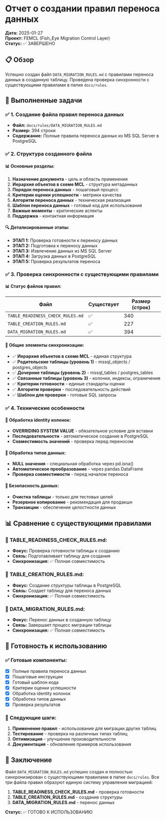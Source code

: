 # Отчет о создании правил переноса данных

**Дата:** 2025-01-27  
**Проект:** FEMCL (Fish_Eye Migration Control Layer)  
**Статус:** ✅ ЗАВЕРШЕНО  

## 📋 Обзор

Успешно создан файл `DATA_MIGRATION_RULES.md` с правилами переноса данных в созданную таблицу. Проведена проверка синхронности с существующими правилами в папке `docs/rules`.

## 🎯 Выполненные задачи

### ✅ 1. Создание файла правил переноса данных
- **Файл:** `docs/rules/DATA_MIGRATION_RULES.md`
- **Размер:** 394 строки
- **Содержание:** Полные правила переноса данных из MS SQL Server в PostgreSQL

### ✅ 2. Структура созданного файла

#### 📊 **Основные разделы:**
1. **Назначение документа** - цель и область применения
2. **Иерархия объектов в схеме MCL** - структура метаданных
3. **Порядок переноса данных** - пошаговый процесс
4. **Критерии оценки успешности** - метрики качества
5. **Алгоритм переноса данных** - техническая реализация
6. **Шаблон переноса данных** - готовый код для использования
7. **Важные моменты** - критические аспекты
8. **Поддержка** - контактная информация

#### 🔍 **Детализированные этапы:**
- **ЭТАП 1:** Проверка готовности к переносу данных
- **ЭТАП 2:** Подготовка к переносу данных
- **ЭТАП 3:** Извлечение данных из MS SQL Server
- **ЭТАП 4:** Загрузка данных в PostgreSQL
- **ЭТАП 5:** Проверка результатов переноса

### ✅ 3. Проверка синхронности с существующими правилами

#### 📊 **Статус файлов правил:**
| Файл | Существует | Размер (строк) |
|------|------------|----------------|
| `TABLE_READINESS_CHECK_RULES.md` | ✅ | 340 |
| `TABLE_CREATION_RULES.md` | ✅ | 227 |
| `DATA_MIGRATION_RULES.md` | ✅ | 394 |

#### 🔄 **Общие элементы синхронизации:**
- ✅ **Иерархия объектов в схеме MCL** - единая структура
- ✅ **Родительские таблицы (уровень 1)** - mssql_objects / postgres_objects
- ✅ **Дочерние таблицы (уровень 2)** - mssql_tables / postgres_tables
- ✅ **Связанные таблицы (уровень 3)** - колонки, индексы, ограничения
- ✅ **Критерии готовности** - единые стандарты оценки
- ✅ **Алгоритм проверки** - последовательность действий
- ✅ **Шаблон для проверки** - готовые SQL запросы

### ✅ 4. Технические особенности

#### 🔧 **Обработка identity колонок:**
- **OVERRIDING SYSTEM VALUE** - обязательное условие для вставки
- **Последовательности** - автоматическое создание в PostgreSQL
- **Совместимость значений** - проверка перед переносом

#### 🔧 **Обработка типов данных:**
- **NULL значения** - специальная обработка через pd.isna()
- **Автоматическое преобразование** - через pandas DataFrame
- **Проверка совместимости** - перед началом переноса

#### 🔧 **Безопасность данных:**
- **Очистка таблицы** - только для тестовых целей
- **Резервное копирование** - рекомендация для продакшн
- **Транзакции** - обеспечение целостности данных

## 📊 Сравнение с существующими правилами

### 🔄 **TABLE_READINESS_CHECK_RULES.md:**
- **Фокус:** Проверка готовности таблицы к созданию
- **Связь:** Подготавливает таблицу для создания
- **Синхронизация:** ✅ Полная совместимость

### 🔄 **TABLE_CREATION_RULES.md:**
- **Фокус:** Создание структуры таблицы в PostgreSQL
- **Связь:** Создает таблицу для переноса данных
- **Синхронизация:** ✅ Полная совместимость

### 🔄 **DATA_MIGRATION_RULES.md:**
- **Фокус:** Перенос данных в созданную таблицу
- **Связь:** Завершает процесс миграции таблицы
- **Синхронизация:** ✅ Полная совместимость

## 🚀 Готовность к использованию

### ✅ **Готовые компоненты:**
- [x] Полные правила переноса данных
- [x] Пошаговые инструкции
- [x] Готовый шаблон кода
- [x] Критерии оценки успешности
- [x] Обработка identity колонок
- [x] Обработка типов данных
- [x] Проверка результатов

### 🎯 **Следующие шаги:**
1. **Применение правил** - использование для миграции других таблиц
2. **Тестирование** - проверка на различных типах таблиц
3. **Оптимизация** - улучшение производительности
4. **Документация** - обновление примеров использования

## 📝 Заключение

Файл `DATA_MIGRATION_RULES.md` успешно создан и полностью синхронизирован с существующими правилами в папке `docs/rules`. Все три файла правил образуют единую систему управления миграцией:

1. **TABLE_READINESS_CHECK_RULES.md** - проверка готовности
2. **TABLE_CREATION_RULES.md** - создание структуры
3. **DATA_MIGRATION_RULES.md** - перенос данных

**Статус:** ✅ ГОТОВО К ИСПОЛЬЗОВАНИЮ